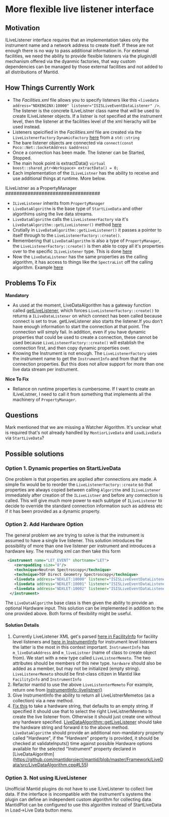 More flexible live listener interface
=====================================

Motivation
----------

ILiveListener interface requires that an implementation takes only the instrument name and a network address to create itself. 
If these are not enough there is no way to pass additional information in. For external facilities, we need the ability to provide flexible listeners via the plugin/dll mechanism offered via the dyanmic factories, that way custom dependencies can be managed by those external facilities and not added to all distributions of Mantid.

How Things Currently Work
-------------------------

* The *Facilities.xml* file allows you to specify listeners like this `<livedata address="NDXENGINX:10000" listener="ISISLiveEventDataListener" />`. The listener is the concrete ILiveListner class name that will be used to create ILiveListener objects. If a listner is not specified at the instrument level, then the listener at the facilities level of the xml hierachy will be used instead.
* Listeners speicified in the *Facilities.xml* file are created via the `LiveListenerFactory` `DynamicFactory`  [here](https://github.com/mantidproject/mantid/blob/master/Framework/API/src/LiveListenerFactory.cpp#L44:L45) from a `std::string`
* The bare listener objects are connected via `connect(const Poco::Net::SocketAddress &address)`
* Once a connection has been made. The listener can be Started, Stopped.  
* The main hook point is extractData() `virtual boost::shared_ptr<Workspace> extractData() = 0;`
* Each implementation of the `ILiveListner` has the ability to receive and use additional things at runtime. More below.

ILiveListner as a PropertyManager
##################################

* `ILiveListener` inherits from `PropertyManager` 
* `LiveDataAlgorithm` is the base type of `StartLiveData` and other algorthims using the live data streams.
* `LiveDataAlgorithm` calls the `LiveListenerFactory` via it's `LiveDataAlgorithm::getLiveListener()` method [here](https://github.com/mantidproject/mantid/blob/master/Framework/LiveData/src/StartLiveData.cpp#L146)
* Crutially in `LiveDataAlgorithm::getLiveListener()` it passes a pointer to itself through to the `LiveListenerFactory::create()`.
* Remembering that `LiveDataAlgorithm` is also a type of `PropertyManager`, the `LiveListenerFactory::create()` is then able to copy all it's properties over to the specific `ILiveListener` type. This is done [here](https://github.com/mantidproject/mantid/blob/master/Framework/API/src/LiveListenerFactory.cpp#L48)
* Now the `LiveDataListener` has the same properties as the calling algorithm, it has access to things like the `SpectraList` off the calling algorithm. Example [here](https://github.com/mantidproject/mantid/blob/master/Framework/LiveData/src/ISISHistoDataListener.cpp#L105)

Problems To Fix
---------------

**Mandatory**

* As used at the moment, LiveDataAlgorithm has a gateway function called [getLiveListener](https://github.com/mantidproject/mantid/blob/master/Framework/LiveData/src/LiveDataAlgorithm.cpp#L186:L197), which forces `LiveListenerFactory::create()` to returns a `ILiveDataListener` on which connect has been called because connect is set to true. getLiveListener also starts the listener.If you don't have enough information to start the connection at that point. The connection will simply fail. In addition, even if you have dynamic properties that could be used to create a connection, these cannot be used because `LiveListenerFactory::create()` will establish the connection first, and then copy dynamic properties over.
* Knowing the Instrument is not enough. The `LiveListenerFactory` uses the instrument name to get the `InstrumentInfo` and from that the connection properties. But this does not allow support for more than one live data stream per instrument.

**Nice To Fix**

* Reliance on runtime properties is cumbersome. If I want to create an ILiveListner, I need to call it from something that implements all the machinery of `PropertyManager`.

Questions
---------
Mark mentioned that we are missing a Watcher Algorithm. It's unclear what is required that's not already handled by `MontiorLiveData` and `LoadLiveData` via `StartLiveData`?


Possible solutions
------------------

### Option 1. Dynamic properties on StartLiveData

One problem is that properties are applied after connections are made. A simple fix would be to reorder the `LiveListenerFactory::create` so that properties are always copied between calling `Algorithm` and `ILiveListener` immediately after creation of the `ILiveListner` and before any connection is called. This will give much more power to each subtype of `ILiveListener` to decide to override the standard connection information such as address etc if it has been provided as a dynamic property.

### Option 2. Add Hardware Option

The general problem we are trying to solve is that the instrument is assumed to have a single live listener. This solution introduces the possibility of more than one live listener per instrument and introduces a hardware key. The resulting xml can then take this form

```xml
 <instrument name="LET_EVENT" shortname="LET">
    <zeropadding size="8"/>
    <technique>Neutron Spectroscopy</technique>
    <technique>TOF Direct Geometry Spectroscopy</technique>
    <livedata address="NDXLET:10000" listener="ISISLiveEventDataListener" />
    <livedata address="NDXLET:10001" listener="ISISLiveEventDataListener" hardware="detector1" />
    <livedata address="NDXLET:10002" listener="ISISLiveEventDataListener" hardware="bank1" />
  </instrument>
```
The `LiveDataAlgorithm` base class is then given the ability to provide an optional Hardware input. This solution can be implemented in addition to the one provided above. Both forms of flexibility might be useful.



#### Solution Details

1. Currently LiveListener XML get's parsed [here in FacilityInfo](https://github.com/mantidproject/mantid/blob/master/Framework/Kernel/src/FacilityInfo.cpp#L139:L146) for facility level listeners  and [here in InstrumentInfo](https://github.com/mantidproject/mantid/blob/master/Framework/Kernel/src/InstrumentInfo.cpp#L223:L250) for instrument level listeners  the latter is the most in this context important. `InstrumentInfo` has `m_liveDataAddress` and `m_liveListner` (name of class to create object from). We start with a new type called `LiveListnerMemeto`. The two attributes should be members of this new type. `hardware` should also be added as a member, but may not be initialized (empty string).   `LiveListenerMemeto` should be first-class citizen in Mantid like `FacilityInfo` and `InstrumentInfo`
1. Refactor mantid to use the above `LiveListenterMemeto` For example, return one from [InstrumentInfo::livelistner()](https://github.com/mantidproject/mantid/blob/master/Framework/Kernel/inc/MantidKernel/InstrumentInfo.h#L68) 
1. Give InstrumentInfo the ability to return all LiveListnerMemetos (as a collection) via a new method.
1. [Fix this](https://github.com/mantidproject/mantid/blob/master/Framework/API/src/LiveListenerFactory.cpp#L36) to take a hardware string, that defaults to an empty string. If specified it should use that to select the right LiveListnerMemeto to create the live listener from. Otherwise it should just create one without any hardware specified. [LiveDataAlgorithm::getLiveListener]( https://github.com/mantidproject/mantid/blob/master/Framework/LiveData/src/LiveDataAlgorithm.cpp#L186:L197) should take the hardware string and forward it to the above method. `LiveDataAlgorithm` should provide an additional non-mandatory property called "Hardware", if the "Hardware" property is provided, it should be checked at validateInputs() time against possible Hardware options available for the selected "Instrument" property declared in [LiveDataAlgorithm] (https://github.com/mantidproject/mantid/blob/master/Framework/LiveData/src/LiveDataAlgorithm.cpp#L55)


### Option 3. Not using ILiveListener

Unofficial Mantid plugins do not have to use ILiveListener to collect live data. If the interface is incompatible with the
instrument's systems the plugin can define an independent custom algorithm for collecting data. MantidPlot can be configured
to use this algorithm instead of StartLiveData in Load->Live Data button menu.
